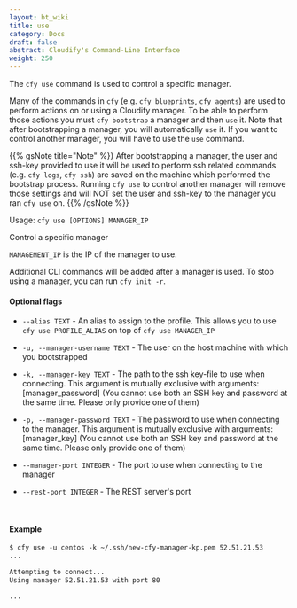 ```yaml
---
layout: bt_wiki
title: use
category: Docs
draft: false
abstract: Cloudify's Command-Line Interface
weight: 250
---
```


The `cfy use` command is used to control a specific manager.

Many of the commands in `cfy` (e.g. `cfy blueprints`, `cfy agents`) are used to perform actions on or using a Cloudify manager. To be able to perform those actions you must `cfy bootstrap` a manager and then `use` it. Note that after bootstrapping a manager, you will automatically `use` it. If you want to control another manager, you will have to use the `use` command.

{{% gsNote title="Note" %}}
After bootstrapping a manager, the user and ssh-key provided to use it will be used to perform ssh related commands (e.g. `cfy logs`, `cfy ssh`) are saved on the machine which performed the bootstrap process. Running `cfy use` to control another manager will remove those settings and will NOT set the user and ssh-key to the manager you ran `cfy use` on.
{{% /gsNote %}}

Usage: `cfy use [OPTIONS] MANAGER_IP`

Control a specific manager

`MANAGEMENT_IP` is the IP of the manager to use.

Additional CLI commands will be added after a manager is used. To stop
using a manager, you can run `cfy init -r`.

#### Optional flags

*  `--alias TEXT` -		An alias to assign to the profile. This allows
                        you to use `cfy use PROFILE_ALIAS` on top of
                        `cfy use MANAGER_IP`
*  `-u, --manager-username TEXT` -
						The user on the host machine with which you
                        bootstrapped
*  `-k, --manager-key TEXT` - 
						The path to the ssh key-file to use when
                        connecting. This argument is mutually exclusive
                        with arguments: [manager_password] (You cannot
                        use both an SSH key and password at the same
                        time. Please only provide one of them)
*  `-p, --manager-password TEXT` - 
						The password to use when connecting to the
                        manager. This argument is mutually exclusive
                        with arguments: [manager_key] (You cannot use
                        both an SSH key and password at the same time.
                        Please only provide one of them)
*  `--manager-port INTEGER` - 
						The port to use when connecting to the manager

*  `--rest-port INTEGER` - 
						The REST server's port


&nbsp;
#### Example

```markdown
$ cfy use -u centos -k ~/.ssh/new-cfy-manager-kp.pem 52.51.21.53
...

Attempting to connect...
Using manager 52.51.21.53 with port 80

...
```